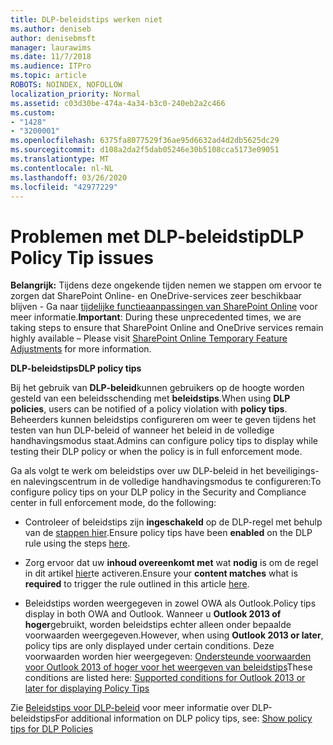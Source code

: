 ```yaml
---
title: DLP-beleidstips werken niet
ms.author: deniseb
author: denisebmsft
manager: laurawims
ms.date: 11/7/2018
ms.audience: ITPro
ms.topic: article
ROBOTS: NOINDEX, NOFOLLOW
localization_priority: Normal
ms.assetid: c03d30be-474a-4a34-b3c0-240eb2a2c466
ms.custom:
- "1428"
- "3200001"
ms.openlocfilehash: 6375fa8077529f36ae95d6632ad4d2db5625dc29
ms.sourcegitcommit: d108a2da2f5dab05246e30b5108cca5173e09051
ms.translationtype: MT
ms.contentlocale: nl-NL
ms.lasthandoff: 03/26/2020
ms.locfileid: "42977229"
---
```

# <a name="dlp-policy-tip-issues"></a><span data-ttu-id="5492d-102">Problemen met DLP-beleidstip</span><span class="sxs-lookup"><span data-stu-id="5492d-102">DLP Policy Tip issues</span></span>

<span data-ttu-id="5492d-103">**Belangrijk:** Tijdens deze ongekende tijden nemen we stappen om ervoor te zorgen dat SharePoint Online- en OneDrive-services zeer beschikbaar blijven - Ga naar [tijdelijke functieaanpassingen van SharePoint Online](https://aka.ms/ODSPAdjustments) voor meer informatie.</span><span class="sxs-lookup"><span data-stu-id="5492d-103">**Important**: During these unprecedented times, we are taking steps to ensure that SharePoint Online and OneDrive services remain highly available – Please visit [SharePoint Online Temporary Feature Adjustments](https://aka.ms/ODSPAdjustments) for more information.</span></span>

<span data-ttu-id="5492d-104">**DLP-beleidstips**</span><span class="sxs-lookup"><span data-stu-id="5492d-104">**DLP policy tips**</span></span>

<span data-ttu-id="5492d-105">Bij het gebruik van **DLP-beleid**kunnen gebruikers op de hoogte worden gesteld van een beleidsschending met **beleidstips**.</span><span class="sxs-lookup"><span data-stu-id="5492d-105">When using **DLP policies**, users can be notified of a policy violation with **policy tips**.</span></span> <span data-ttu-id="5492d-106">Beheerders kunnen beleidstips configureren om weer te geven tijdens het testen van hun DLP-beleid of wanneer het beleid in de volledige handhavingsmodus staat.</span><span class="sxs-lookup"><span data-stu-id="5492d-106">Admins can configure policy tips to display while testing their DLP policy or when the policy is in full enforcement mode.</span></span>
  
<span data-ttu-id="5492d-107">Ga als volgt te werk om beleidstips over uw DLP-beleid in het beveiligings- en nalevingscentrum in de volledige handhavingsmodus te configureren:</span><span class="sxs-lookup"><span data-stu-id="5492d-107">To configure policy tips on your DLP policy in the Security and Compliance center in full enforcement mode, do the following:</span></span>
  
- <span data-ttu-id="5492d-108">Controleer of beleidstips zijn **ingeschakeld** op de DLP-regel met behulp van de [stappen hier](https://docs.microsoft.com/office365/securitycompliance/use-notifications-and-policy-tips).</span><span class="sxs-lookup"><span data-stu-id="5492d-108">Ensure policy tips have been **enabled** on the DLP rule using the steps [here](https://docs.microsoft.com/office365/securitycompliance/use-notifications-and-policy-tips).</span></span>

- <span data-ttu-id="5492d-109">Zorg ervoor dat uw **inhoud overeenkomt met** wat **nodig** is om de regel in dit artikel [hier](https://docs.microsoft.com/office365/securitycompliance/what-the-sensitive-information-types-look-for)te activeren.</span><span class="sxs-lookup"><span data-stu-id="5492d-109">Ensure your **content matches** what is **required** to trigger the rule outlined in this article [here](https://docs.microsoft.com/office365/securitycompliance/what-the-sensitive-information-types-look-for).</span></span>

- <span data-ttu-id="5492d-110">Beleidstips worden weergegeven in zowel OWA als Outlook.</span><span class="sxs-lookup"><span data-stu-id="5492d-110">Policy tips display in both OWA and Outlook.</span></span> <span data-ttu-id="5492d-111">Wanneer u **Outlook 2013 of hoger**gebruikt, worden beleidstips echter alleen onder bepaalde voorwaarden weergegeven.</span><span class="sxs-lookup"><span data-stu-id="5492d-111">However, when using **Outlook 2013 or later**, policy tips are only displayed under certain conditions.</span></span> <span data-ttu-id="5492d-112">Deze voorwaarden worden hier weergegeven: [Ondersteunde voorwaarden voor Outlook 2013 of hoger voor het weergeven van beleidstips](https://docs.microsoft.com/office365/securitycompliance/use-notifications-and-policy-tips#outlook-2013-and-later-supports-showing-policy-tips-for-only-some-conditions)</span><span class="sxs-lookup"><span data-stu-id="5492d-112">These conditions are listed here: [Supported conditions for Outlook 2013 or later for displaying Policy Tips](https://docs.microsoft.com/office365/securitycompliance/use-notifications-and-policy-tips#outlook-2013-and-later-supports-showing-policy-tips-for-only-some-conditions)</span></span>

<span data-ttu-id="5492d-113">Zie [Beleidstips voor DLP-beleid](https://docs.microsoft.com/office365/securitycompliance/use-notifications-and-policy-tips) voor meer informatie over DLP-beleidstips</span><span class="sxs-lookup"><span data-stu-id="5492d-113">For additional information on DLP policy tips, see: [Show policy tips for DLP Policies](https://docs.microsoft.com/office365/securitycompliance/use-notifications-and-policy-tips)</span></span>
  